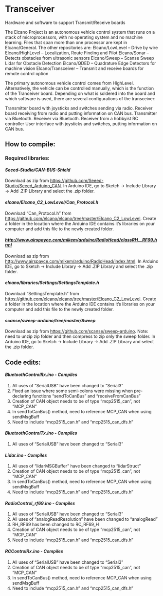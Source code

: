 # Transceiver
Hardware and software to support Transmit/Receive boards

The Elcano Project is an autonomous vehicle control system that runs on a stack of microprocessors, with no operating system and 
no machine learning.
Files that span more than one processor are kept in Elcano/General. The other repositories are:
Elcano/LowLevel – Drive by wire
Elcano/HighLevel – Localization, Route Finding and Pilot
Elcano/Sonar – Detects obstacles from ultrasonic sensors
Elcano/Sweep – Scanse Sweep Lidar for Obstacle Detection
Elcano/QDED – Quadrature Edge Detectors for machine vision
Elcano/Transceiver – Transmit and receive boards for remote control option

The primary autonomous vehicle control comes from HighLevel. Alternatively, the vehicle can be controlled manually, which is the function 
of the Tranceiver board. Depending on what is soldered into the board and which software is used, there are several configurations of the 
transceiver:
 
Transmitter board with joysticks and switches sending via radio.
Receiver board receiving from radio and putting information on CAN bus.
Transmitter via Bluetooth.
Receiver via Bluetooth.
Receiver from a hobbyist RC controller
User interface with joysticks and switches, putting information on CAN bus.

## How to compile:
### Required libraries:

#### *Seeed-Studio/CAN-BUS-Shield*
Download as zip from https://github.com/Seeed-Studio/Seeed_Arduino_CAN. 
In Arduino IDE, go to Sketch -> Include Library -> Add .ZIP Library and select the .zip folder.

#### *elcano/Elcano_C2_LowLevel/Can_Protocol.h*
Download “Can_Protocol.h” from https://github.com/elcano/elcano/tree/master/Elcano_C2_LowLevel. 
Create a folder in the location where the Arduino IDE contains it’s libraries on your computer and add this file to the newly created folder.

#### *http://www.airspayce.com/mikem/arduino/RadioHead/classRH__RF69.html*
Download as zip from http://www.airspayce.com/mikem/arduino/RadioHead/index.html. 
In Arduino IDE, go to Sketch -> Include Library -> Add .ZIP Library and select the .zip folder.

#### *elcano/libraries/Settings/SettingsTemplate.h*
Download “SettingsTemplate.h” from https://github.com/elcano/elcano/tree/master/Elcano_C2_LowLevel. 
Create a folder in the location where the Arduino IDE contains it’s libraries on your computer and add this file to the newly created folder.

#### *scanse/sweep-arduino/tree/master/Sweep*
Download as zip from https://github.com/scanse/sweep-arduino. 
Note: need to unzip zip folder and then compress to zip only the sweep folder.
In Arduino IDE, go to Sketch -> Include Library -> Add .ZIP Library and select the .zip folder.

## Code edits:

#### *BluetoothControlRx.ino - Compiles*
1. All uses of “SerialUSB” have been changed to “Serial3”
2. Fixed an issue where some semi-colons were missing when pre-declaring functions “sendToCanBus” and “receiveFromCanBus”
3. Creation of CAN object needs to be of type “mcp2515_can”, not “MCP_CAN”
4. In sendToCanBus() method, need to reference MCP_CAN when using sendMsgBuff
5. Need to include “mcp2515_can.h” and “mcp2515_can_dfs.h”


#### *BluetoothControlTx.ino - Compiles*
1. All uses of “SerialUSB” have been changed to “Serial3”

#### *Lidar.ino - Compiles*
1. All uses of “lidarMSGBuffer” have been changed to “lidarStruct”
2. Creation of CAN object needs to be of type “mcp2515_can”, not “MCP_CAN”
3. In sendToCanBus() method, need to reference MCP_CAN when using sendMsgBuff
4. Need to include “mcp2515_can.h” and “mcp2515_can_dfs.h”


#### *RadioControl_rf69.ino - Compiles*
1. All uses of “SerialUSB” have been changed to “Serial3”
2. All uses of “analogReadResolution” have been changed to “analogRead”
3. RH_RF69 has been changed to RC_RF69_H
4. Creation of CAN object needs to be of type “mcp2515_can”, not “MCP_CAN”
5. Need to include “mcp2515_can.h” and “mcp2515_can_dfs.h”


#### *RCControlRx.ino - Compiles*
1. All uses of “SerialUSB” have been changed to “Serial3”
2. Creation of CAN object needs to be of type “mcp2515_can”, not “MCP_CAN”
3. In sendToCanBus() method, need to reference MCP_CAN when using sendMsgBuff
4. Need to include “mcp2515_can.h” and “mcp2515_can_dfs.h”

